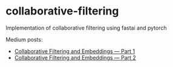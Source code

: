 # collaborative-filtering
Implementation of collaborative filtering using fastai and pytorch


Medium posts:
- [Collaborative Filtering and Embeddings — Part 1](https://towardsdatascience.com/collaborative-filtering-and-embeddings-part-1-63b00b9739ce)
- [Collaborative Filtering and Embeddings — Part 2](https://towardsdatascience.com/collaborative-filtering-and-embeddings-part-2-919da17ecefb)
